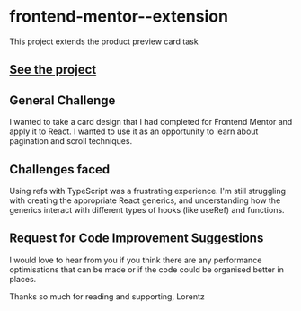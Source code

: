 # frontend-mentor--extension
This project extends the product preview card task

## [See the project](https://frontend-mentor-extension.vercel.app/)

## General Challenge

I wanted to take a card design that I had completed for Frontend Mentor and apply it to React. I wanted to use it as an opportunity to learn about pagination and scroll techniques.

## Challenges faced

Using refs with TypeScript was a frustrating experience. I'm still struggling with creating the appropriate React generics, and understanding how the generics interact with different types of hooks (like useRef) and functions.

## Request for Code Improvement Suggestions

I would love to hear from you if you think there are any performance optimisations that can be made or if the code could be organised better in places.

Thanks so much for reading and supporting,
Lorentz
